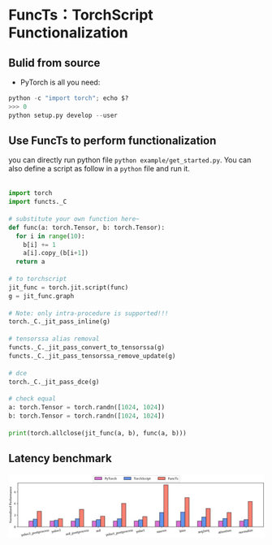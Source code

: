 # FuncTs：TorchScript Functionalization

## Bulid from source

- PyTorch is all you need:

```python
python -c "import torch"; echo $?
>>> 0
python setup.py develop --user
```

## Use FuncTs to perform functionalization

you can directly run python file `python example/get_started.py`. You can also define a script as follow in a  `python` file and run it.

```python

import torch
import functs._C

# substitute your own function here~
def func(a: torch.Tensor, b: torch.Tensor):
  for i in range(10):
    b[i] += 1
    a[i].copy_(b[i+1])
  return a

# to torchscript
jit_func = torch.jit.script(func)
g = jit_func.graph

# Note: only intra-procedure is supported!!!
torch._C._jit_pass_inline(g)

# tensorssa alias removal
functs._C._jit_pass_convert_to_tensorssa(g)
functs._C._jit_pass_tensorssa_remove_update(g)

# dce
torch._C._jit_pass_dce(g)

# check equal
a: torch.Tensor = torch.randn([1024, 1024])
b: torch.Tensor = torch.randn([1024, 1024])

print(torch.allclose(jit_func(a, b), func(a, b)))

```

## Latency benchmark

![latency](./docs/imgs/latency.jpg)
